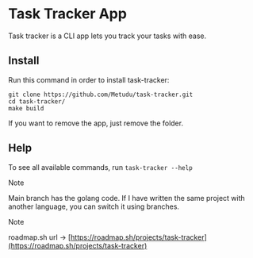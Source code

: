 # Task Tracker App
Task tracker is a CLI app lets you track your tasks with ease.

## Install
Run this command in order to install task-tracker:
```
git clone https://github.com/Metudu/task-tracker.git
cd task-tracker/
make build
```
If you want to remove the app, just remove the folder.
## Help
To see all available commands, run `task-tracker --help`

> [!NOTE]
> Main branch has the golang code. If I have written the same project with another language, you can switch it using branches.

> [!NOTE]
> roadmap.sh url -> [https://roadmap.sh/projects/task-tracker](https://roadmap.sh/projects/task-tracker)